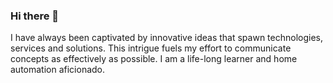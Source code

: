 ### Hi there 👋

<!--
**davenowell/davenowell** is a ✨ _special_ ✨ repository because its `README.md` (this file) appears on your GitHub profile.

Here are some ideas to get you started:

- 🔭 I’m currently working on ...
- 🌱 I’m currently learning ...
- 👯 I’m looking to collaborate on ...
- 🤔 I’m looking for help with ...
- 💬 Ask me about ...
- 📫 How to reach me: ...
- 😄 Pronouns: ...
- ⚡ Fun fact: ...
-->

I have always been captivated by innovative ideas that spawn technologies, services and solutions. This intrigue fuels my effort to communicate concepts as effectively as possible. I am a life-long learner and home automation aficionado.
